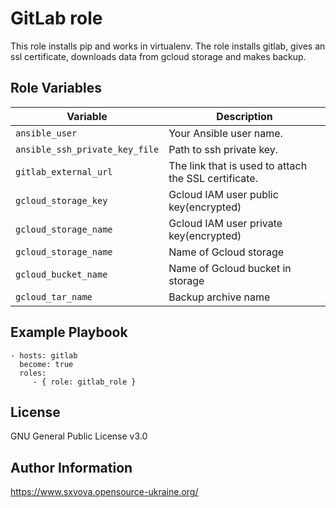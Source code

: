 GitLab role
=========

This role installs pip and works in virtualenv. The role installs gitlab, gives an ssl certificate, downloads data from gcloud storage and makes backup.

## Role Variables

| Variable                                                                                                                                        | Description                                                                                                                                                                                                                                              |
|-------------------------------------------------------------------------------------------------------------------------------------------------|----------------------------------------------------------------------------------------------------------------------------------------------------------------------------------------------------------------------------------------------------------|
| `ansible_user`                                                                                                                         | Your Ansible user name.|
| `ansible_ssh_private_key_file`                                                                                                          | Path to ssh private key. |
| `gitlab_external_url`                                                                                                                 | The link that is used to attach the SSL certificate. |
| `gcloud_storage_key`                                                                                                                   | Gcloud IAM user public key(encrypted)|
| `gcloud_storage_name`                                                                                                                 | Gcloud IAM user private key(encrypted) |
| `gcloud_storage_name`                                                                                                                 | Name of Gcloud storage  |
| `gcloud_bucket_name`                                                                                                                   | Name of Gcloud bucket in storage |
| `gcloud_tar_name`                                                                                                                     | Backup archive name |

Example Playbook
----------------

    - hosts: gitlab
      become: true
      roles:
         - { role: gitlab_role }

License
-------

GNU General Public License v3.0

Author Information
------------------

https://www.sxvova.opensource-ukraine.org/
